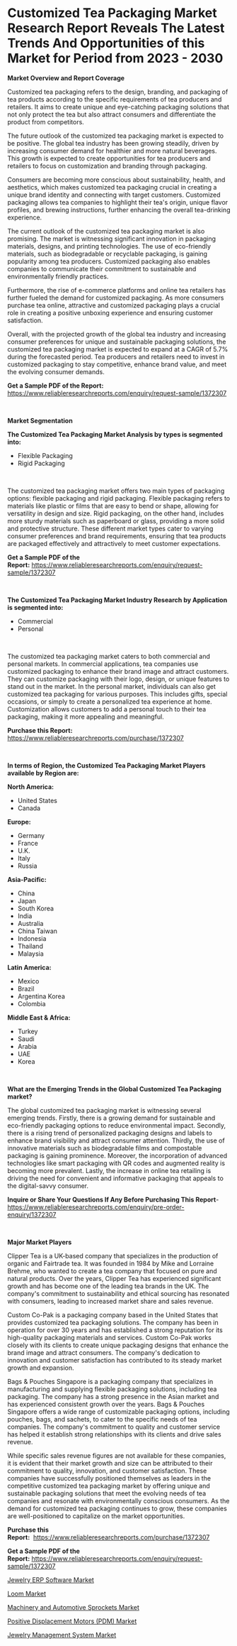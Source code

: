 <p><h1>Customized Tea Packaging Market Research Report Reveals The Latest Trends And Opportunities of this Market for Period from 2023 - 2030</h1></p><p><strong>Market Overview and Report Coverage</strong></p>
<p><p>Customized tea packaging refers to the design, branding, and packaging of tea products according to the specific requirements of tea producers and retailers. It aims to create unique and eye-catching packaging solutions that not only protect the tea but also attract consumers and differentiate the product from competitors.</p><p>The future outlook of the customized tea packaging market is expected to be positive. The global tea industry has been growing steadily, driven by increasing consumer demand for healthier and more natural beverages. This growth is expected to create opportunities for tea producers and retailers to focus on customization and branding through packaging.</p><p>Consumers are becoming more conscious about sustainability, health, and aesthetics, which makes customized tea packaging crucial in creating a unique brand identity and connecting with target customers. Customized packaging allows tea companies to highlight their tea's origin, unique flavor profiles, and brewing instructions, further enhancing the overall tea-drinking experience.</p><p>The current outlook of the customized tea packaging market is also promising. The market is witnessing significant innovation in packaging materials, designs, and printing technologies. The use of eco-friendly materials, such as biodegradable or recyclable packaging, is gaining popularity among tea producers. Customized packaging also enables companies to communicate their commitment to sustainable and environmentally friendly practices.</p><p>Furthermore, the rise of e-commerce platforms and online tea retailers has further fueled the demand for customized packaging. As more consumers purchase tea online, attractive and customized packaging plays a crucial role in creating a positive unboxing experience and ensuring customer satisfaction.</p><p>Overall, with the projected growth of the global tea industry and increasing consumer preferences for unique and sustainable packaging solutions, the customized tea packaging market is expected to expand at a CAGR of 5.7% during the forecasted period. Tea producers and retailers need to invest in customized packaging to stay competitive, enhance brand value, and meet the evolving consumer demands.</p></p>
<p><strong>Get a Sample PDF of the Report:</strong> <a href="https://www.reliableresearchreports.com/enquiry/request-sample/1372307">https://www.reliableresearchreports.com/enquiry/request-sample/1372307</a></p>
<p>&nbsp;</p>
<p><strong>Market Segmentation</strong></p>
<p><strong>The Customized Tea Packaging Market Analysis by types is segmented into:</strong></p>
<p><ul><li>Flexible Packaging</li><li>Rigid Packaging</li></ul></p>
<p>&nbsp;</p>
<p><p>The customized tea packaging market offers two main types of packaging options: flexible packaging and rigid packaging. Flexible packaging refers to materials like plastic or films that are easy to bend or shape, allowing for versatility in design and size. Rigid packaging, on the other hand, includes more sturdy materials such as paperboard or glass, providing a more solid and protective structure. These different market types cater to varying consumer preferences and brand requirements, ensuring that tea products are packaged effectively and attractively to meet customer expectations.</p></p>
<p><strong>Get a Sample PDF of the Report:</strong>&nbsp;<a href="https://www.reliableresearchreports.com/enquiry/request-sample/1372307">https://www.reliableresearchreports.com/enquiry/request-sample/1372307</a></p>
<p>&nbsp;</p>
<p><strong>The Customized Tea Packaging Market Industry Research by Application is segmented into:</strong></p>
<p><ul><li>Commercial</li><li>Personal</li></ul></p>
<p>&nbsp;</p>
<p><p>The customized tea packaging market caters to both commercial and personal markets. In commercial applications, tea companies use customized packaging to enhance their brand image and attract customers. They can customize packaging with their logo, design, or unique features to stand out in the market. In the personal market, individuals can also get customized tea packaging for various purposes. This includes gifts, special occasions, or simply to create a personalized tea experience at home. Customization allows customers to add a personal touch to their tea packaging, making it more appealing and meaningful.</p></p>
<p><strong>Purchase this Report:</strong>&nbsp; <a href="https://www.reliableresearchreports.com/purchase/1372307">https://www.reliableresearchreports.com/purchase/1372307</a></p>
<p>&nbsp;</p>
<p><strong>In terms of Region, the Customized Tea Packaging Market Players available by Region are:</strong></p>
<p>
    <p> <strong> North America: </strong>
        <ul>
            <li>United States</li>
            <li>Canada</li>
        </ul>
        </p> 
    <p> <strong> Europe: </strong>
        <ul>
            <li>Germany</li>
            <li>France</li>
            <li>U.K.</li>
            <li>Italy</li>
            <li>Russia</li>
        </ul>
        </p> 
    <p> <strong> Asia-Pacific: </strong>
        <ul>
            <li>China</li>
            <li>Japan</li>
            <li>South Korea</li>
            <li>India</li>
            <li>Australia</li>
            <li>China Taiwan</li>
            <li>Indonesia</li>
            <li>Thailand</li>
            <li>Malaysia</li>
        </ul>
        </p> 
    <p> <strong> Latin America: </strong>
        <ul>
            <li>Mexico</li>
            <li>Brazil</li>
            <li>Argentina Korea</li>
            <li>Colombia</li>
        </ul>
        </p> 
    <p> <strong> Middle East & Africa: </strong>
        <ul>
            <li>Turkey</li>
            <li>Saudi</li>
            <li>Arabia</li>
            <li>UAE</li>
            <li>Korea</li>
        </ul>
    </p>
    </p>
<p>&nbsp;</p>
<p><strong>What are the Emerging Trends in the Global Customized Tea Packaging market?</strong></p>
<p><p>The global customized tea packaging market is witnessing several emerging trends. Firstly, there is a growing demand for sustainable and eco-friendly packaging options to reduce environmental impact. Secondly, there is a rising trend of personalized packaging designs and labels to enhance brand visibility and attract consumer attention. Thirdly, the use of innovative materials such as biodegradable films and compostable packaging is gaining prominence. Moreover, the incorporation of advanced technologies like smart packaging with QR codes and augmented reality is becoming more prevalent. Lastly, the increase in online tea retailing is driving the need for convenient and informative packaging that appeals to the digital-savvy consumer.</p></p>
<p><strong>Inquire or Share Your Questions If Any Before Purchasing This Report</strong>- <a href="https://www.reliableresearchreports.com/enquiry/pre-order-enquiry/1372307">https://www.reliableresearchreports.com/enquiry/pre-order-enquiry/1372307</a></p>
<p>&nbsp;</p>
<p><strong>Major Market Players</strong></p>
<p><p>Clipper Tea is a UK-based company that specializes in the production of organic and Fairtrade tea. It was founded in 1984 by Mike and Lorraine Brehme, who wanted to create a tea company that focused on pure and natural products. Over the years, Clipper Tea has experienced significant growth and has become one of the leading tea brands in the UK. The company's commitment to sustainability and ethical sourcing has resonated with consumers, leading to increased market share and sales revenue.</p><p>Custom Co-Pak is a packaging company based in the United States that provides customized tea packaging solutions. The company has been in operation for over 30 years and has established a strong reputation for its high-quality packaging materials and services. Custom Co-Pak works closely with its clients to create unique packaging designs that enhance the brand image and attract consumers. The company's dedication to innovation and customer satisfaction has contributed to its steady market growth and expansion.</p><p>Bags & Pouches Singapore is a packaging company that specializes in manufacturing and supplying flexible packaging solutions, including tea packaging. The company has a strong presence in the Asian market and has experienced consistent growth over the years. Bags & Pouches Singapore offers a wide range of customizable packaging options, including pouches, bags, and sachets, to cater to the specific needs of tea companies. The company's commitment to quality and customer service has helped it establish strong relationships with its clients and drive sales revenue.</p><p>While specific sales revenue figures are not available for these companies, it is evident that their market growth and size can be attributed to their commitment to quality, innovation, and customer satisfaction. These companies have successfully positioned themselves as leaders in the competitive customized tea packaging market by offering unique and sustainable packaging solutions that meet the evolving needs of tea companies and resonate with environmentally conscious consumers. As the demand for customized tea packaging continues to grow, these companies are well-positioned to capitalize on the market opportunities.</p></p>
<p><strong>Purchase this Report:</strong>&nbsp;&nbsp;<a href="https://www.reliableresearchreports.com/purchase/1372307">https://www.reliableresearchreports.com/purchase/1372307</a></p>
<p></p>
<p><strong>Get a Sample PDF of the Report:</strong>&nbsp;<a href="https://www.reliableresearchreports.com/enquiry/request-sample/1372307">https://www.reliableresearchreports.com/enquiry/request-sample/1372307</a></p>
<p><p><a href="https://medium.com/@v8581137/jewelry-erp-software-market-size-cagr-trends-2024-2030-c3d291a37d32">Jewelry ERP Software Market</a></p><p><a href="https://www.linkedin.com/pulse/loom-market-size-2023-2030-global-industrial-analysis-jvmzf/">Loom Market</a></p><p><a href="https://github.com/kuntayevaz/Market-Research-Report-List-1/blob/main/machinery-and-automotive-sprockets-market.md">Machinery and Automotive Sprockets Market</a></p><p><a href="https://github.com/kipkeeva/Market-Research-Report-List-1/blob/main/positive-displacement-motors-pdm-market.md">Positive Displacement Motors (PDM) Market</a></p><p><a href="https://medium.com/@v4171497/jewelry-management-system-market-size-cagr-trends-2024-2030-c1b04f683993">Jewelry Management System Market</a></p></p>